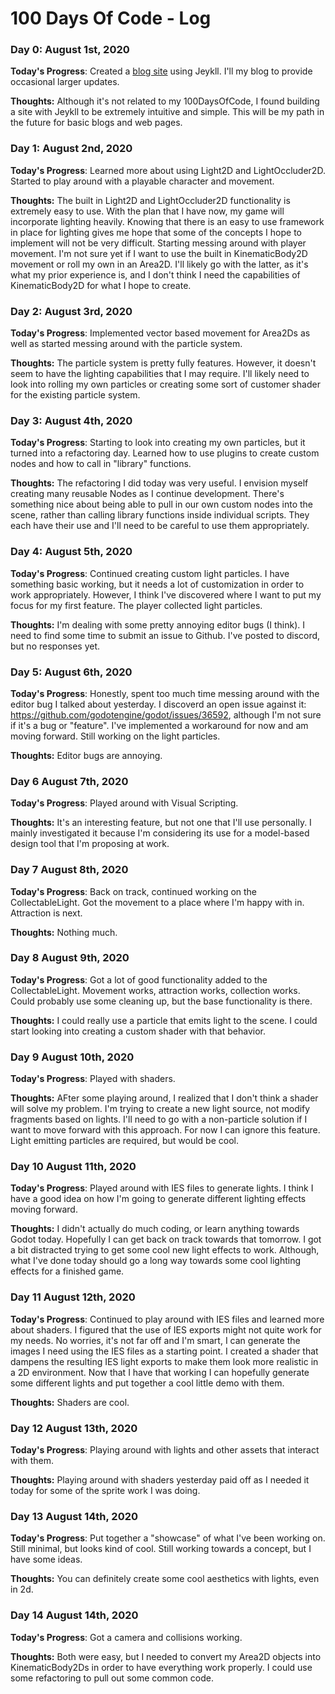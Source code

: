 # 100 Days Of Code - Log

### Day 0: August 1st, 2020

**Today's Progress**: Created a [blog site](https://nhartung.github.io/) using Jeykll. I'll my blog to provide occasional larger updates.

**Thoughts:** Although it's not related to my 100DaysOfCode, I found building a site with Jeykll to be extremely intuitive and simple. This will be my path in the future for basic blogs and web pages.

### Day 1: August 2nd, 2020

**Today's Progress**: Learned more about using Light2D and LightOccluder2D. Started to play around with a playable character and movement.

**Thoughts:** The built in Light2D and LightOccluder2D functionality is extremely easy to use. With the plan that I have now, my game will incorporate lighting heavily. Knowing that there is an easy to use framework in place for lighting gives me hope that some of the concepts I hope to implement will not be very difficult. Starting messing around with player movement. I'm not sure yet if I want to use the built in KinematicBody2D movement or roll my own in an Area2D. I'll likely go with the latter, as it's what my prior experience is, and I don't think I need the capabilities of KinematicBody2D for what I hope to create.

### Day 2: August 3rd, 2020

**Today's Progress**: Implemented vector based movement for Area2Ds as well as started messing around with the particle system.

**Thoughts:** The particle system is pretty fully features. However, it doesn't seem to have the lighting capabilities that I may require. I'll likely need to look into rolling my own particles or creating some sort of customer shader for the existing particle system.

### Day 3: August 4th, 2020

**Today's Progress**: Starting to look into creating my own particles, but it turned into a refactoring day. Learned how to use plugins to create custom nodes and how to call in "library" functions.

**Thoughts:** The refactoring I did today was very useful. I envision myself creating many reusable Nodes as I continue development. There's something nice about being able to pull in our own custom nodes into the scene, rather than calling library functions inside individual scripts. They each have their use and I'll need to be careful to use them appropriately.

### Day 4: August 5th, 2020

**Today's Progress**: Continued creating custom light particles. I have something basic working, but it needs a lot of customization in order to work appropriately. However, I think I've discovered where I want to put my focus for my first feature. The player collected light particles.

**Thoughts:** I'm dealing with some pretty annoying editor bugs (I think). I need to find some time to submit an issue to Github. I've posted to discord, but no responses yet.


### Day 5: August 6th, 2020

**Today's Progress**: Honestly, spent too much time messing around with the editor bug I talked about yesterday. I discoverd an open issue against it: https://github.com/godotengine/godot/issues/36592, although I'm not sure if it's a bug or "feature". I've implemented a workaround for now and am moving forward. Still working on the light particles.

**Thoughts:** Editor bugs are annoying.

### Day 6 August 7th, 2020

**Today's Progress**: Played around with Visual Scripting.

**Thoughts:** It's an interesting feature, but not one that I'll use personally. I mainly investigated it because I'm considering its use for a model-based design tool that I'm proposing at work.

### Day 7 August 8th, 2020

**Today's Progress**: Back on track, continued working on the CollectableLight. Got the movement to a place where I'm happy with in. Attraction is next.

**Thoughts:** Nothing much.

### Day 8 August 9th, 2020

**Today's Progress**: Got a lot of good functionality added to the CollectableLight. Movement works, attraction works, collection works. Could probably use some cleaning up, but the base functionality is there. 

**Thoughts:** I could really use a particle that emits light to the scene. I could start looking into creating a custom shader with that behavior.

### Day 9 August 10th, 2020

**Today's Progress**: Played with shaders.

**Thoughts:** AFter some playing around, I realized that I don't think a shader will solve my problem. I'm trying to create a new light source, not modify fragments based on lights. I'll need to go with a non-particle solution if I want to move forward with this approach. For now I can ignore this feature. Light emitting particles are required, but would be cool.

### Day 10 August 11th, 2020

**Today's Progress**: Played around with IES files to generate lights. I think I have a good idea on how I'm going to generate different lighting effects moving forward.

**Thoughts:** I didn't actually do much coding, or learn anything towards Godot today. Hopefully I can get back on track towards that tomorrow. I got a bit distracted trying to get some cool new light effects to work. Although, what I've done today should go a long way towards some cool lighting effects for a finished game.

### Day 11 August 12th, 2020

**Today's Progress**: Continued to play around with IES files and learned more about shaders. I figured that the use of IES exports might not quite work for my needs. No worries, it's not far off and I'm smart, I can generate the images I need using the IES files as a starting point. I created a shader that dampens the resulting IES light exports to make them look more realistic in a 2D environment. Now that I have that working I can hopefully generate some different lights and put together a cool little demo with them.

**Thoughts:** Shaders are cool.

### Day 12 August 13th, 2020

**Today's Progress**: Playing around with lights and other assets that interact with them.

**Thoughts:** Playing around with shaders yesterday paid off as I needed it today for some of the sprite work I was doing.

### Day 13 August 14th, 2020

**Today's Progress**: Put together a "showcase" of what I've been working on. Still minimal, but looks kind of cool. Still working towards a concept, but I have some ideas.

**Thoughts:** You can definitely create some cool aesthetics with lights, even in 2d.

### Day 14 August 14th, 2020

**Today's Progress**: Got a camera and collisions working.

**Thoughts:** Both were easy, but I needed to convert my Area2D objects into KinematicBody2Ds in order to have everything work properly. I could use some refactoring to pull out some common code.
